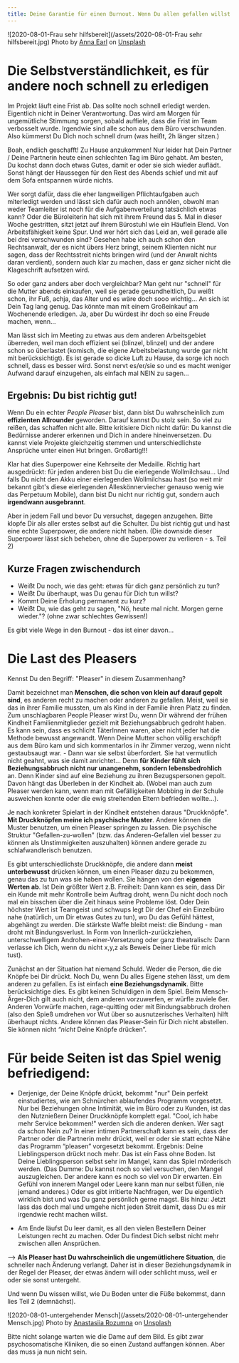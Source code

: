 ```yaml
---
title: Deine Garantie für einen Burnout. Wenn Du allen gefallen willst! Teil 1
---
```


![2020-08-01-Frau sehr hilfsbereit](/assets/2020-08-01-Frau sehr hilfsbereit.jpg)
<span>Photo by <a href="https://unsplash.com/@annaelizaearl?utm_source=unsplash&amp;utm_medium=referral&amp;utm_content=creditCopyText">Anna Earl</a> on <a href="https://unsplash.com/s/photos/helping?utm_source=unsplash&amp;utm_medium=referral&amp;utm_content=creditCopyText">Unsplash</a></span>

# Die Selbstverständlichkeit, es für andere noch schnell zu erledigen
Im Projekt läuft eine Frist ab. Das sollte noch schnell erledigt werden. Eigentlich nicht in Deiner Verantwortung. Das wird am Morgen für ungemütliche Stimmung sorgen, sobald auffiele, dass die Frist im Team verbosselt wurde. Irgendwie sind alle schon aus dem Büro verschwunden. Also kümmerst Du Dich noch schnell drum (was heißt, 2h länger sitzen.)

Boah, endlich geschafft! Zu Hause anzukommen! Nur leider hat Dein Partner / Deine Partnerin heute einen schlechten Tag im Büro gehabt. Am besten, Du kochst dann doch etwas Gutes, damit er oder sie sich wieder auflädt. Sonst hängt der Haussegen für den Rest des Abends schief und mit auf dem Sofa entspannen würde nichts.

Wer sorgt dafür, dass die eher langweiligen Pflichtaufgaben auch miterledigt werden und lässt sich dafür auch noch annölen, obwohl man weder Teamleiter ist noch für die Aufgabenverteilung tatsächlich etwas kann? Oder die Büroleiterin hat sich mit ihrem Freund das 5. Mal in dieser Woche gestritten, sitzt jetzt auf ihrem Bürostuhl wie ein Häuflein Elend. Von Arbeitsfähigkeit keine Spur. Und wer hört sich das Leid an, weil gerade alle bei drei verschwunden sind? Gesehen habe ich auch schon den Rechtsanwalt, der es nicht übers Herz bringt, seinem Klienten nicht nur sagen, dass der Rechtsstreit nichts bringen wird (und der Anwalt nichts daran verdient), sondern auch klar zu machen, dass er ganz sicher nicht die Klageschrift aufsetzen wird. 

So oder ganz anders aber doch vergleichbar? Man geht nur "schnell" für die Mutter abends einkaufen, weil sie gerade gesundheitlich, Du weißt schon, ihr Fuß, achja, das Alter und es wäre doch sooo wichtig... An sich ist Dein Tag lang genug. Das könnte man mit einem Großeinkauf am Wochenende erledigen. Ja, aber Du würdest ihr doch so eine Freude machen, wenn...

Man lässt sich im Meeting zu etwas aus dem anderen Arbeitsgebiet überreden, weil man doch effizient sei (blinzel, blinzel) und der andere schon so überlastet (komisch, die eigene Arbeitsbelastung wurde gar nicht mit berücksichtigt). Es ist gerade so dicke Luft zu Hause, da sorge ich noch schnell, dass es besser wird. Sonst nervt es/er/sie so und es macht weniger Aufwand darauf einzugehen, als einfach mal NEIN zu sagen...

## Ergebnis: Du bist richtig gut!
Wenn Du ein echter *People Pleaser* bist, dann bist Du wahrscheinlich zum **effizienten Allrounder** geworden. Darauf kannst Du stolz sein. So viel zu reißen, das schaffen nicht alle. Bitte kritisiere Dich nicht dafür: Du kannst die Bedürnisse anderer erkennen und Dich in andere hineinversetzen. Du kannst viele Projekte gleichzeitig stemmen und unterschiedlichste Ansprüche unter einen Hut bringen. Großartig!!!

Klar hat dies Superpower eine Kehrseite der Medaille. Richtig hart ausgedrückt: für jeden anderen bist Du die eierlegende Wollmilchsau... Und falls Du nicht den Akku einer eierlegenden Wollmilchsau hast (so weit mir bekannt gibt's diese eierlegenden Alleskönnerviecher genauso wenig wie das Perpetuum Mobile), dann bist Du nicht nur richtig gut, sondern auch **irgendwann ausgebrannt**. 

Aber in jedem Fall und bevor Du versuchst, dagegen anzugehen. Bitte klopfe Dir als aller erstes selbst auf die Schulter. Du bist richtig gut und hast eine echte Superpower, die andere nicht haben. (Die downside dieser Superpower lässt sich beheben, ohne die Superpower zu verlieren - s. Teil 2)

## Kurze Fragen zwischendurch
- Weißt Du noch, wie das geht: etwas für dich ganz persönlich zu tun? 
- Weißt Du überhaupt, was Du genau für Dich tun willst? 
- Kommt Deine Erholung permanent zu kurz? 
- Weißt Du, wie das geht zu sagen, "Nö, heute mal nicht. Morgen gerne wieder."? (ohne zwar schlechtes Gewissen!)

Es gibt viele Wege in den Burnout - das ist einer davon...

# Die Last des Pleasers
Kennst Du den Begriff: "Pleaser" in diesem Zusammenhang?

Damit bezeichnet man **Menschen, die schon von klein auf darauf gepolt sind**, es anderen recht zu machen oder anderen zu gefallen. Meist, weil sie das in ihrer Familie mussten, um als Kind in der Familie ihren Platz zu finden. Zum unschlagbaren People Pleaser wirst Du, wenn Dir während der frühen Kindheit Familienmitglieder gezielt mit Beziehungsabbruch gedroht haben. Es kann sein, dass es schlicht TäterInnen waren, aber nicht jeder hat die Methode bewusst angewandt. Wenn Deine Mutter schon völlig erschöpft aus dem Büro kam und sich kommentarlos in ihr Zimmer verzog, wenn nicht gestaubsaugt war. - Dann war sie selbst überfordert. Sie hat vermutlich nicht geahnt, was sie damit anrichtet... Denn **für Kinder fühlt sich Beziehungsabbruch nicht nur unangenehm, sondern lebensbedrohlich** an. Denn Kinder sind auf eine Beziehung zu ihren Bezugspersonen gepolt. Davon hängt das Überleben in der Kindheit ab. (Wobei man auch zum Pleaser werden kann, wenn man mit Gefälligkeiten Mobbing in der Schule ausweichen konnte oder die ewig streitenden Eltern befrieden wollte...).

Je nach konkreter Spielart in der Kindheit entstehen daraus "Druckknöpfe". **Mit Druckknöpfen meine ich psychische Muster**. Andere können die Muster benutzen, um einen Pleaser springen zu lassen. Die psychische Struktur "Gefallen-zu-wollen" (bzw. das Anderen-Gefallen viel besser zu können als Unstimmigkeiten auszuhalten) können andere gerade zu schlafwandlerisch benutzen.  

Es gibt unterschiedlichste Druckknöpfe, die andere dann **meist unterbewusst** drücken können, um einen Pleaser dazu zu bekommen, genau das zu tun was sie haben wollen. Sie hängen von den **eigenen Werten ab**. Ist Dein größter Wert z.B. Freiheit: Dann kann es sein, dass Dir ein Kunde mit mehr Kontrolle beim Auftrag droht, wenn Du nicht doch noch mal ein bisschen über die Zeit hinaus seine Probleme löst. Oder Dein höchster Wert ist Teamgeist und schwups legt Dir der Chef ein Einzelbüro nahe (natürlich, um Dir etwas Gutes zu tun), wo Du das Gefühl hättest, abgehängt zu werden. Die stärkste Waffe bleibt meist: die Bindung - man droht mit Bindungsverlust. In Form von Innerlich-zurückziehen, unterschwelligem Androhen-einer-Versetzung oder ganz theatralisch: Dann verlasse ich Dich, wenn du nicht x,y,z als Beweis Deiner Liebe für mich tust).

Zunächst an der Situation hat niemand Schuld. Weder die Person, die die Knöpfe bei Dir drückt. Noch Du, wenn Du alles Eigene stehen lässt, um dem anderen zu gefallen. Es ist einfach **eine Beziehungsdynamik**. Bitte berücksichtige dies. Es gibt keinen Schuldigen in dem Spiel. Beim Mensch-Ärger-Dich gilt auch nicht, dem anderen vorzuwerfen, er würfle zuviele 6er. Anderen Vorwürfe machen, rage-quitting oder mit Bindungsabbruch drohen (also den Spieß umdrehen vor Wut über so ausnutzerisches Verhalten) hilft überhaupt nichts. Andere können das Pleaser-Sein für Dich nicht abstellen. Sie können nicht *“nicht* Deine Knöpfe drücken”. 

# Für beide Seiten ist das Spiel wenig befriedigend:
- Derjenige, der Deine Knöpfe drückt, bekommt "nur" Dein perfekt einstudiertes, wie am Schnürchen ablaufendes Programm vorgesetzt. 
Nur bei Beziehungen ohne Intimität, wie im Büro oder zu Kunden, ist das den Nutznießern Deiner Druckknöpfe komplett egal. "Cool, ich habe mehr Service bekommen!" werden sich die anderen denken. Wer sagt da schon Nein zu? 
In einer intimen Partnerschaft kann es sein, dass der Partner oder die Partnerin mehr drückt, weil er oder sie statt echte Nähe das Programm “pleasen” vorgesetzt bekommt. Ergebnis: Deine Lieblingsperson drückt noch mehr. Das ist ein Fass ohne Boden. Ist Deine Lieblingsperson selbst sehr im Mangel, kann das Spiel mörderisch werden. (Das Dumme: Du kannst noch so viel versuchen, den Mangel auszugleichen. Der andere kann es noch so viel von Dir erwarten. Ein Gefühl von innerem Mangel oder Leere kann man nur selbst füllen, nie jemand anderes.) Oder es gibt irritierte Nachfragen, wer Du eigentlich wirklich bist und was Du ganz persönlich gerne magst. Bis hinzu: Jetzt lass das doch mal und umgehe nicht jeden Streit damit, dass Du es mir irgendwie recht machen willst.

- Am Ende läufst Du leer damit, es all den vielen Bestellern Deiner Leistungen recht zu machen. Oder Du findest Dich selbst nicht mehr zwischen allen Ansprüchen.

--> **Als Pleaser hast Du wahrscheinlich die ungemütlichere Situation**, die schneller nach Änderung verlangt. Daher ist in dieser Beziehungsdynamik in der Regel der Pleaser, der etwas ändern will oder schlicht muss, weil er oder sie sonst untergeht.

Und wenn Du wissen willst, wie Du Boden unter die Füße bekommst, dann lies Teil 2 (demnächst).

![2020-08-01-untergehender Mensch](/assets/2020-08-01-untergehender Mensch.jpg)
<span>Photo by <a href="https://unsplash.com/@rozumna?utm_source=unsplash&amp;utm_medium=referral&amp;utm_content=creditCopyText">Anastasiia Rozumna</a> on <a href="https://unsplash.com/s/photos/helping?utm_source=unsplash&amp;utm_medium=referral&amp;utm_content=creditCopyText">Unsplash</a></span>

Bitte nicht solange warten wie die Dame auf dem Bild. Es gibt zwar psychosomatische Kliniken, die so einen Zustand auffangen können. Aber das muss ja nun nicht sein. 
